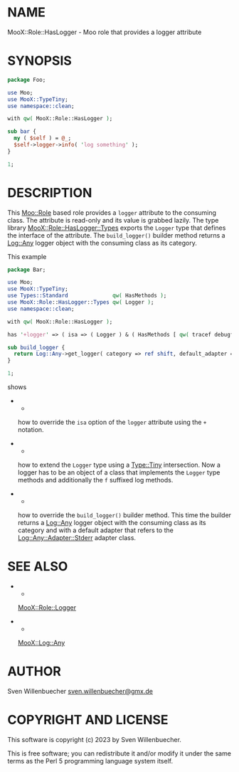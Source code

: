 # NAME

MooX::Role::HasLogger - Moo role that provides a logger attribute

# SYNOPSIS

```perl
package Foo;

use Moo;
use MooX::TypeTiny;
use namespace::clean;

with qw( MooX::Role::HasLogger );

sub bar {
  my ( $self ) = @_;
  $self->logger->info( 'log something' );
}

1;
```

# DESCRIPTION

This [Moo::Role](https://metacpan.org/pod/Moo%3A%3ARole) based role provides a `logger` attribute to the consuming
class.  The attribute is read-only and its value is grabbed lazily. The type
library [MooX::Role::HasLogger::Types](https://metacpan.org/pod/MooX%3A%3ARole%3A%3AHasLogger%3A%3ATypes) exports the `Logger` type that defines
the interface of the attribute. The `build_logger()` builder method returns a
[Log::Any](https://metacpan.org/pod/Log%3A%3AAny) logger object with the consuming class as its category.

This example

```perl
package Bar;

use Moo;
use MooX::TypeTiny;
use Types::Standard              qw( HasMethods );
use MooX::Role::HasLogger::Types qw( Logger );
use namespace::clean;

with qw( MooX::Role::HasLogger );

has '+logger' => ( isa => ( Logger ) & ( HasMethods [ qw( tracef debugf infof warnf errorf fatalf ) ] ) );

sub build_logger {
  return Log::Any->get_logger( category => ref shift, default_adapter => 'Stderr' );
}

1;
```

shows

- -

    how to override the `isa` option of the `logger` attribute using the `+`
    notation.

- -

    how to extend the `Logger` type using a [Type::Tiny](https://metacpan.org/pod/Type%3A%3ATiny) intersection. Now a
    logger has to be an object of a class that implements the `Logger` type
    methods and additionally the `f` suffixed log methods.

- -

    how to override the `build_logger()` builder method. This time the builder
    returns a [Log::Any](https://metacpan.org/pod/Log%3A%3AAny) logger object with the consuming class as its category
    and with a default adapter that refers to the [Log::Any::Adapter::Stderr](https://metacpan.org/pod/Log%3A%3AAny%3A%3AAdapter%3A%3AStderr)
    adapter class.

# SEE ALSO

- -

    [MooX::Role::Logger](https://metacpan.org/pod/MooX%3A%3ARole%3A%3ALogger)

- -

    [MooX::Log::Any](https://metacpan.org/pod/MooX%3A%3ALog%3A%3AAny)

# AUTHOR

Sven Willenbuecher <sven.willenbuecher@gmx.de>

# COPYRIGHT AND LICENSE

This software is copyright (c) 2023 by Sven Willenbuecher.

This is free software; you can redistribute it and/or modify it under the
same terms as the Perl 5 programming language system itself.

